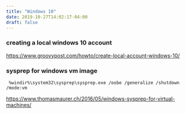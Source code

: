```yaml
---
title: "Windows 10"
date: 2019-10-27T14:02:17-04:00
draft: false
---
```


### creating a local windows 10 account
https://www.groovypost.com/howto/create-local-account-windows-10/


### sysprep for windows vm image

```
 %windir%\system32\sysprep\sysprep.exe /oobe /generalize /shutdown /mode:vm
```

https://www.thomasmaurer.ch/2016/05/windows-sysprep-for-virtual-machines/
